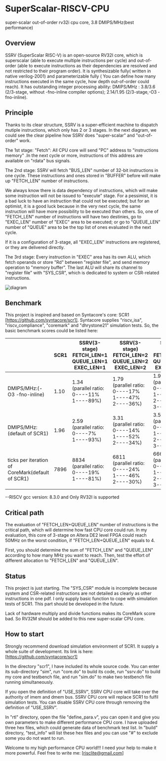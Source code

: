 # SuperScalar-RISCV-CPU
super-scalar out-of-order rv32i cpu core, 3.8 DMIPS/MHz(best performance)


## Overview ##

SSRV (SuperScalar RISC-V)  is an open-source RV32I core, which is superscalar (able to execute multiple instructions per cycle) and out-of-order (able to execute instructions as their dependencies are resolved and not restricted to their program order).   It is synthesizable fully( written in native verilog-2001) and parameterizable fully ( You can define how many instructions executed in the same cycle, how depth out-of-order could reach). It has outstanding integer processing ability: DMIPS/MHz : 3.8/3.6 (2/3-stage, without -fno-inline compiler options); 2.14/1.95 (2/3-stage,-O3 -fno-inline).


## Principle ##

Thanks to its clear structure, SSRV is a super-efficient machine to dispatch mutiple instructions, which only has 2 or 3 stages. In the next diagram, we could see the clear pipeline how SSRV does "super-scalar" and "out-of-order" work. 

The 1st stage: "Fetch": All CPU core will send "PC" address to "instructions memory" .In the next cycle or more, instructions of this address are available on "rdata" bus signals.

The 2nd stage: SSRV will fetch "BUS_LEN" number of 32-bit instructions in one cycle. These instructions and ones stored in "BUFFER" before will make up "FETCH_LEN" number of instructions. 

We always  know there is data dependency of instructions, which will make some instruction will not be issued to "execute" stage. For a pessimist, it is a bad luck to have an instruction that could not be executed; but for an optimist, it is a good luck because in the very next cycle, the same instruction will have more possibility to be executed than others. So, one of "FETCH_LEN" number of instructions will have two destinies, go to "EXEC_LEN" number of "EXEC" area to be executed; or go to "QUEUE_LEN" number of "QUEUE" area to be the top list of ones evaluated in the next cycle.

If it is a configuration of 3-stage, all "EXEC_LEN" instructions are registered, or they are delivered directly.

The 3rd stage: Every instruction in "EXEC" area has its own ALU, which fetch operands  or store "Rd" between "register file", and send memory operation to "memory buffer". The last ALU will share its channel to "register file" with "SYS_CSR", which is dedicated to system or CSR-related instructions.  

![diagram](https://github.com/risclite/SuperScalar-RISCV-CPU/blob/master/diagram.png)

## Benchmark ##

This project is inspired and based on Syntacore's core: SCR1 [https://github.com/syntacore/scr1]. Syntacore supplies "riscv_isa", "riscv_compliance", "coremark" and "dhrystone21" simulation tests. So, the basic benchmark scores could be listed here:


|               |SCR1           | SSRV(3-stage) FETCH_LEN=1 QUEUE_LEN=1 EXEC_LEN=1 |SSRV(3-stage) FETCH_LEN=2 QUEUE_LEN=2 EXEC_LEN=2 | SSRV(3-stage) FETCH_LEN=3 QUEUE_LEN=2 EXEC_LEN=3  | SSRV(2-stage) FETCH_LEN=2 QUEUE_LEN=2 EXEC_LEN=2 | SSRV(2-stage) FETCH_LEN=3 QUEUE_LEN=2 EXEC_LEN=3 |
| ------------- | ------------- | ------------- | ------------- | ------------- | ------------- | ------------- |
| DMIPS/MHz:(-O3 -fno-inline) | 1.10 |1.34 <br> (parallel ratio: 0----11%<br> 1----89%) |1.79 <br> (parallel ratio: <br> 0----17% <br> 1----47% <br> 2----36%) | 1.90 <br> (parallel ratio: 0----20% <br> 1----45% <br> 2----23% <br> 3----12%) |  2.00 <br> (parallel ratio: <br> 0----10% <br> 1----48% <br> 2----42%) | 2.14 <br> (parallel ratio: <br> 0----15% <br> 1----43% <br> 2----27% <br> 3----15%) |
| DMIPS/MHz:(default of SCR1) | 1.96 |2.59 <br> (parallel ratio: 0----7%<br> 1----93%) | 3.31 <br> (parallel ratio: <br> 0----14% <br> 1----52% <br> 2----34%) | 3.53 <br> (parallel ratio: <br> 0----16% <br> 1----50% <br> 2----25% <br> 3----9%) |  3.58 <br> (parallel ratio: <br> 0----7% <br> 1----56% <br> 2----37%) | 3.80 <br> (parallel ratio: <br> 0----10% <br> 1----53% <br> 2----26% <br> 3----11%) |
| ticks per iteration of CoreMark(default of SCR1) | 7896 | 8834 <br> (parallel ratio: 0----19%<br> 1----81%) |6811 <br> (parallel ratio: <br> 0----24% <br> 1----46% <br> 2----30%) | 6663 <br> (parallel ratio: <br> 0----26% <br> 1----50% <br> 2----13% <br> 3----11%) | 5385 <br> (parallel ratio: <br> 0----5% <br> 1----57% <br> 2----38%) | 5232 <br> (parallel ratio: <br> 0----8% <br> 1----62% <br> 2----16% <br> 3----14%) |

--RISCV gcc version: 8.3.0 and Only RV32I is supported


## Critical path ##
The evaluation of "FETCH_LEN+QUEUE_LEN" number of instructions is the critical path, which will determine how fast CPU core could run. In my evaluation, this core of 3-stage on Altera DE2 level FPGA could reach 50MHz on the worst condition, if "FETCH_LEN+QUEUE_LEN" equals to 4.  

First, you should determine the sum of "FETCH_LEN" and "QUEUE_LEN" according to how many MHz you want to reach. Then, test the effort of different allocation to "FETCH_LEN" and "QUEUE_LEN".

## Status ##
This project is just starting. The "SYS_CSR" module is incomplete because system and CSR-related instructions are not detailed as clearly as other instructions in one pdf. I only supply basic function to cope with simulation tests of SCR1. This part should be developed in the future.

Lack of hardware multiply and divide functions makes its CoreMark score bad. So RV32M should be added to this new super-scalar CPU core.

## How to start ##
Strongly recommend download simulation environment of SCR1. It supply a whole suite  of development. Its link is here: [https://github.com/syntacore/scr1]

In the directory "scr1", I have included its whole source code. You can enter its sub-directory "sim", run "core.do" to build its code, run "ssrv.do" to build my core and testbench file, and run "sim.do" to make two testbench file running simultaneously. 

If you open the definition of "USE_SSRV", SSRV CPU core will take over the authority of imem and dmem bus. SSRV CPU core will replace SCR1 to fulfil simulation tests. You can disable SSRV CPU core through removing the definition of "USE_SSRV".

In "rtl" directory, open the file "define_para.v", you can open it and give you own parameters to make different performance CPU core. I have uploaded three hex files, which could generate data of benchmark test list. In "build" directory, "test_info" will list these hex files and you can use "#" to exclude some you do not want to run.

Welcome to my high performance CPU world!!! I need your help to make it more powerful. Feel free to write me: [risclite@gmail.com] 




